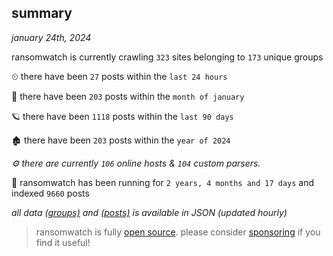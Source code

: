 
## summary
_january 24th, 2024_

ransomwatch is currently crawling `323` sites belonging to `173` unique groups

⏲ there have been `27` posts within the `last 24 hours`

🦈 there have been `203` posts within the `month of january`

🪐 there have been `1118` posts within the `last 90 days`

🏚 there have been `203` posts within the `year of 2024`

_⚙️ there are currently `106` online hosts & `104` custom parsers._

🦕 ransomwatch has been running for `2 years, 4 months and 17 days` and indexed `9660` posts

_all data  [(groups)](http://ransomwhat.telemetry.ltd/groups) and [(posts)](http://ransomwhat.telemetry.ltd/posts) is available in JSON (updated hourly)_

> ransomwatch is fully [open source](https://github.com/joshhighet/ransomwatch#ransomwatch--). please consider [sponsoring](https://github.com/sponsors/joshhighet) if you find it useful!
